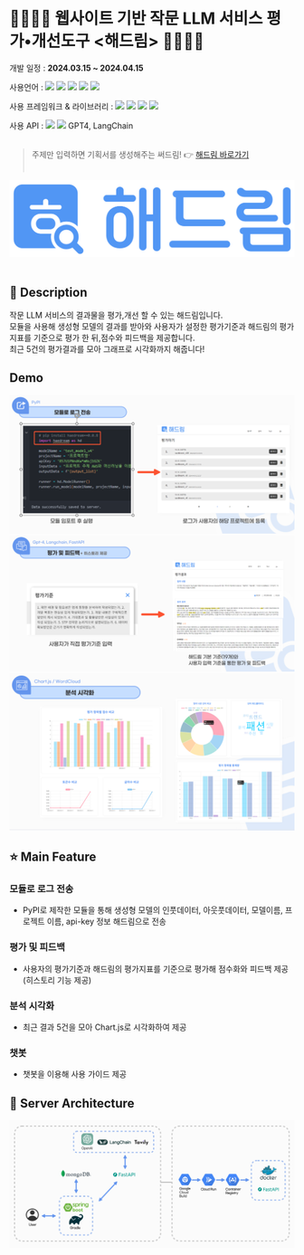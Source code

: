 # 👨‍👨‍👧‍👦 웹사이트 기반 작문 LLM 서비스 평가•개선도구 <해드림> 👨‍👨‍👧‍👦

개발 일정 : **2024.03.15 ~ 2024.04.15**

사용언어 : <img src="https://img.shields.io/badge/java-007396?style=flat-square&logo=java&logoColor=white"/> <img src="https://img.shields.io/badge/Python-3776AB?style=flat-square&logo=Python&logoColor=white"/> <img src="https://img.shields.io/badge/JavaScript-F7DF1E?style=flat-square&logo=javascript&logoColor=black"/> <img src="https://img.shields.io/badge/HTML5-E34F26?style=flat-square&logo=html5&logoColor=white"/> <img src="https://img.shields.io/badge/CSS3-1572B6?style=flat-square&logo=css3&logoColor=white"/>

사용 프레임워크 & 라이브러리 : <img src="https://img.shields.io/badge/SpringBoot-6DB33F?style=flat-square&logo=SpringBoot&logoColor=white"> <img src="https://img.shields.io/badge/Gradle-02303A?style=flat-square&logo=Gradle&logoColor=white"> <img src="https://img.shields.io/badge/Thymeleaf-005F0F?style=flat-square&logo=Thymeleaf&logoColor=white"> <img src="https://img.shields.io/badge/jQuery-0769AD?style=flat-square&logo=jQuery&logoColor=white"> 

사용 API : <img src="https://img.shields.io/badge/fastapi-009688?style=flat-square&logo=fastapi&logoColor=white"> <img src="https://img.shields.io/badge/pypi-3775A9?style=flat-square&logo=pypi&logoColor=white">  GPT4, LangChain </br></br>

> 주제만 입력하면 기획서를 생성해주는 써드림! 👉 [해드림 바로가기](https://haedream-pafljma3ia-du.a.run.app) </br></br>

![해드림 로고](./해드림_깃헙/KakaoTalk_20240312_154237983_04.png) </br></br>

## 📃 Description
작문 LLM 서비스의 결과물을 평가,개선 할 수 있는 해드림입니다. </br>
모듈을 사용해 생성형 모델의 결과를 받아와 사용자가 설정한 평가기준과 해드림의 평가지표를 기준으로 평가 한 뒤,점수와 피드백을 제공합니다. </br> 최근 5건의 평가결과를 모아 그래프로 시각화까지 해줍니다!

## Demo
![해드림 예시1](./해드림_깃헙/demo1.png) </br>
![해드림 예시2](./해드림_깃헙/demo2.png) </br>
![해드림 예시3](./해드림_깃헙/demo3.png) </br>

## ⭐ Main Feature
### 모듈로 로그 전송
  - PyPI로 제작한 모듈을 통해 생성형 모델의 인풋데이터, 아웃풋데이터, 모델이름, 프로젝트 이름, api-key 정보 해드림으로 전송
### 평가 및 피드백
  - 사용자의 평가기준과 해드림의 평가지표를 기준으로 평가해 점수화와 피드백 제공 (히스토리 기능 제공)
### 분석 시각화
  - 최근 결과 5건을 모아 Chart.js로 시각화하여 제공
### 챗봇
  - 챗봇을 이용해 사용 가이드 제공

## 🔨 Server Architecture
![아키텍쳐 사진](./해드림_깃헙/아키텍처.png)
